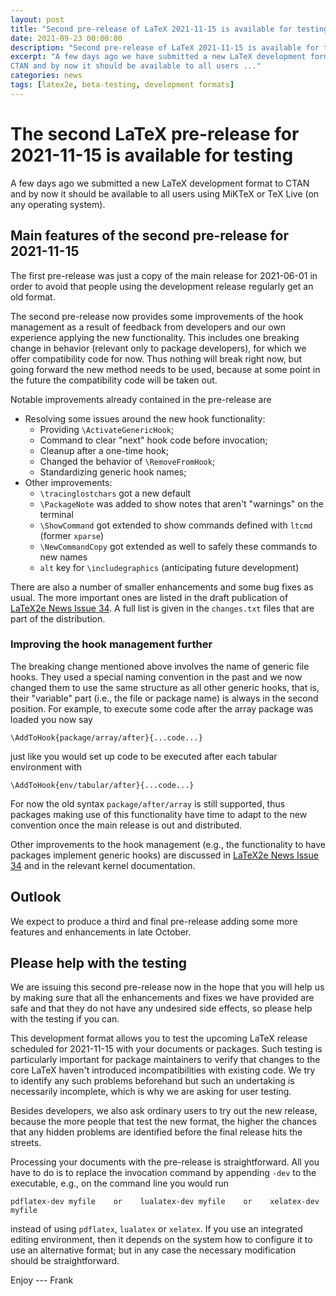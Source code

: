 ```yaml
---
layout: post
title: "Second pre-release of LaTeX 2021-11-15 is available for testing"
date: 2021-09-23 00:00:00
description: "Second pre-release of LaTeX 2021-11-15 is available for testing"
excerpt: "A few days ago we have submitted a new LaTeX development format to
CTAN and by now it should be available to all users ..."
categories: news
tags: [latex2e, beta-testing, development formats]
---
```


# The second LaTeX pre-release for 2021-11-15 is available for testing

A few days ago we submitted a new LaTeX development format to CTAN and by now it should be available to all users using MiKTeX or TeX Live (on any operating system).


## Main features of the second pre-release for 2021-11-15

The first pre-release was just a copy of the main release for 2021-06-01 in order to avoid that people using the development release regularly get an old format.

The second pre-release now provides some improvements of the hook management as a result of feedback from developers and our own experience applying the new functionality. This includes one breaking change in behavior (relevant only to package developers), for which we offer compatibility code for now. Thus nothing will break right now, but going forward the new method needs to be used, because at some point in the future the compatibility code will be taken out.

Notable improvements already contained in the pre-release are

- Resolving some issues around the new hook functionality:
   - Providing `\ActivateGenericHook`;
   - Command to clear "next" hook code before invocation;
   - Cleanup after a one-time hook;
   - Changed the behavior of `\RemoveFromHook`;
   - Standardizing generic hook names;
 - Other improvements:
   - `\tracinglostchars` got a new default
   - `\PackageNote` was added to show notes that aren't "warnings" on the terminal
   - `\ShowCommand` got extended to show commands defined with `ltcmd` (former `xparse`)
   - `\NewCommandCopy` got extended as well to safely these commands to new names
   - `alt` key for `\includegraphics` (anticipating future development)

There are also a number of smaller enhancements and some bug fixes as usual. The more important ones are listed in the draft publication of <a href="{{site.baseurl}}/news/latex2e-news/ltnews34.pdf">LaTeX2e News Issue 34</a>. A full list is given in the `changes.txt` files that are part of the distribution.



### Improving the hook management further

The breaking change mentioned above involves the name of generic file hooks. They used a special naming convention in the past and we now changed them to use the same structure as all other generic hooks, that is, their "variable" part (i.e., the file or package name) is always in the second position. For example, to execute some code after the array package was loaded you now say
```
\AddToHook{package/array/after}{...code...}
```
just like you would set up code to be executed after each tabular environment with
```
\AddToHook{env/tabular/after}{...code...}
```
For now the old syntax `package/after/array` is still supported, thus packages making use of this functionality have time to adapt to the new convention once the main release is out and distributed.

Other improvements to the hook management (e.g., the functionality to have packages implement generic hooks) are discussed in <a href="{{site.baseurl}}/news/latex2e-news/ltnews34.pdf">LaTeX2e News Issue 34</a> and in the relevant kernel documentation.



## Outlook

We expect to produce a third and  final pre-release adding some more features and enhancements in late October.


## Please help with the testing

We are issuing this second pre-release now in the hope that you will help us by making sure that all the enhancements and fixes we have provided are safe and that they do not have any undesired side effects, so please help with the testing if you can.

This development format allows you to test the upcoming LaTeX release scheduled for 2021-11-15 with your documents or packages. Such testing is particularly important for package maintainers to verify that changes to the core LaTeX haven't introduced incompatibilities with existing code. We try to identify any such problems beforehand but such an undertaking is necessarily incomplete, which is why we are asking for user testing.

Besides developers, we also ask ordinary users to try out the new release, because the more people that test the new format, the higher the chances that any hidden problems are identified before the final release hits the streets.

Processing your documents with the pre-release is straightforward. All you have to do is to replace the invocation command by appending `-dev` to the executable, e.g., on the command line you would run

```
pdflatex-dev myfile    or    lualatex-dev myfile    or    xelatex-dev myfile
```

instead of using `pdflatex`, `lualatex` or `xelatex`. If you use an integrated editing environment, then it depends on the system  how to configure it to use an alternative format; but in any case the necessary modification should be straightforward.




Enjoy --- Frank



<img src="https://ssl-vg03.met.vgwort.de/na/03770697eae2427c8a6bfe7e9b8ab332" width="1" height="1" alt="">
